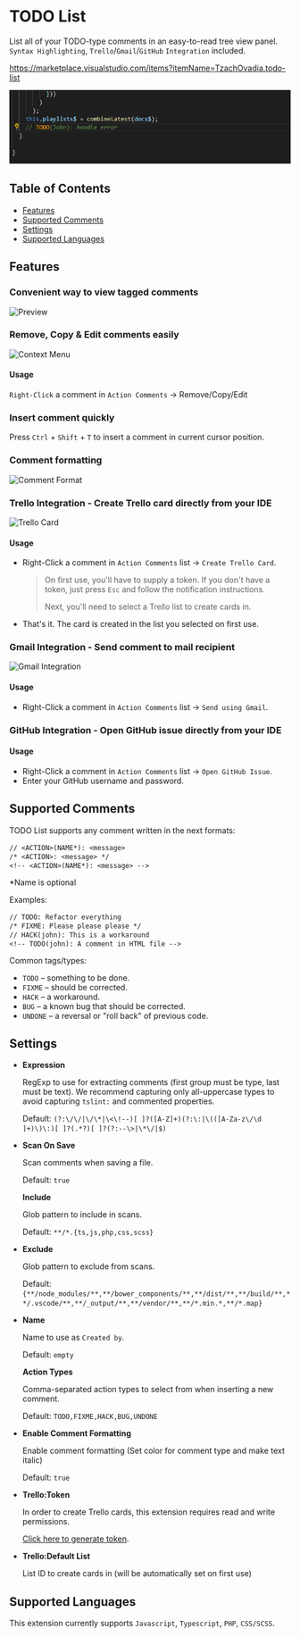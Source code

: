 # TODO List

List all of your TODO-type comments in an easy-to-read tree view panel.
`Syntax Highlighting`, `Trello`/`Gmail`/`GitHub` `Integration` included.


https://marketplace.visualstudio.com/items?itemName=TzachOvadia.todo-list

![Usage Example](images/insert-command.gif)

## Table of Contents
- [Features](#Features)
- [Supported Comments](#Supported-Comments)
- [Settings](#Settings)
- [Supported Languages](#Supported-Languages)

## Features
### Convenient way to view tagged comments
  
![Preview](images/preview.png)

### Remove, Copy & Edit comments easily

![Context Menu](images/context.png)

#### Usage
`Right-Click` a comment in `Action Comments` -> Remove/Copy/Edit

### Insert comment quickly
Press `Ctrl` + `Shift` + `T` to insert a comment in current cursor position.

### Comment formatting

![Comment Format](images/highlight.png)

### **Trello Integration** - Create Trello card directly from your IDE

![Trello Card](images/trello.gif)

#### Usage
- Right-Click a comment in `Action Comments` list -> `Create Trello Card`.
  > On first use, you'll have to supply a token. If you don't have a token, just press `Esc` and follow the notification instructions.
  >
  >  Next, you'll need to select a Trello list to create cards in.
- That's it. The card is created in the list you selected on first use.

### **Gmail Integration** - Send comment to mail recipient

![Gmail Integration](images/gmail.gif)

#### Usage
- Right-Click a comment in `Action Comments` list -> `Send using Gmail`.

### **GitHub Integration** - Open GitHub issue directly from your IDE

#### Usage
- Right-Click a comment in `Action Comments` list -> `Open GitHub Issue`.
- Enter your GitHub username and password.

## Supported Comments
TODO List supports any comment written in the next formats:
```
// <ACTION>(NAME*): <message>
/* <ACTION>: <message> */
<!-- <ACTION>(NAME*): <message> -->
```

*Name is optional

Examples:
```
// TODO: Refactor everything
/* FIXME: Please please please */
// HACK(john): This is a workaround
<!-- TODO(john): A comment in HTML file -->
```

Common tags/types:
- `TODO` – something to be done.
- `FIXME` – should be corrected.
- `HACK` – a workaround.
- `BUG` – a known bug that should be corrected.
- `UNDONE` – a reversal or "roll back" of previous code.

## Settings

- **Expression**

  RegExp to use for extracting comments (first group must be type, last must be text). We recommend capturing only all-uppercase types to avoid capturing `tslint:` and commented properties.

  Default: ```(?:\/\/|\/\*|\<\!--)[ ]?([A-Z]+)(?:\:|\(([A-Za-z\/\d ]+)\)\:)[ ]?(.*?)[ ]?(?:--\>|\*\/|$)```

- **Scan On Save**

  Scan comments when saving a file.

  Default: ```true```

  **Include**

  Glob pattern to include in scans.

  Default: ```**/*.{ts,js,php,css,scss}```

- **Exclude**

  Glob pattern to exclude from scans.

  Default: ```{**/node_modules/**,**/bower_components/**,**/dist/**,**/build/**,**/.vscode/**,**/_output/**,**/vendor/**,**/*.min.*,**/*.map}```

- **Name**

  Name to use as `Created by`.

  Default: `empty`

  **Action Types**

  Comma-separated action types to select from when inserting a new comment.

  Default: `TODO,FIXME,HACK,BUG,UNDONE`

- **Enable Comment Formatting**

  Enable comment formatting (Set color for comment type and make text italic)

  Default: `true`

- **Trello:Token**

  In order to create Trello cards, this extension requires read and write permissions.
  
  [Click here to generate token](https://trello.com/1/authorize?name=TODO%20List&scope=read,write&expiration=never&response_type=token&key=a20752c7ff035d5001ce2938f298be64).

- **Trello:Default List**

  List ID to create cards in (will be automatically set on first use)

## Supported Languages
This extension currently supports `Javascript`, `Typescript`, `PHP`, `CSS/SCSS`.